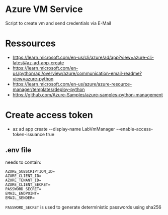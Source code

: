 # Azure VM Service

Script to create vm and send credentials via E-Mail

# Ressources

 - https://learn.microsoft.com/en-us/cli/azure/ad/app?view=azure-cli-latest#az-ad-app-create
 - https://learn.microsoft.com/en-us/python/api/overview/azure/communication-email-readme?view=azure-python
 - https://learn.microsoft.com/en-us/azure/azure-resource-manager/templates/deploy-python
 - https://github.com/Azure-Samples/azure-samples-python-management

# Create access token
 - az ad app create --display-name LabVmManager --enable-access-token-issuance true

## .env file
needs to contain:
```shell
AZURE_SUBSCRIPTION_ID=
AZURE_CLIENT_ID=
AZURE_TENANT_ID=
AZURE_CLIENT_SECRET=
PASSWORD_SECRET=
EMAIL_ENDPOINT=
EMAIL_SENDER=
```

`PASSWORD_SECRET` is used to generate deterministic passwords using sha256